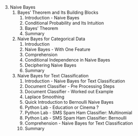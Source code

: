 3. Naive Bayes
    1. Bayes’ Theorem and Its Building Blocks
        1. Introduction - Naive Bayes
        2. Conditional Probability and Its Intuition
        3. Bayes’ Theorem
        4. Summary
    2. Naive Bayes for Categorical Data
        1. Introduction
        2. Naive Bayes - With One Feature
        3. Comprehension
        4. Conditional Independence in Naive Bayes
        5. Deciphering Naive Bayes
        6. Summary
    3. Naive Bayes for Text Classification
        1. Introduction - Naive Bayes for Text Classification
        2. Document Classifier - Pre Processing Steps
        3. Document Classifier - Worked out Example
        4. Laplace Smoothing
        5. Quick Introduction to Bernoulli Naive Bayes
        6. Python Lab - Education or Cinema ?
        7. Python Lab - SMS Spam Ham Classifier: Multinomial
        8. Python Lab - SMS Spam Ham Classifier: Bernoulli
        9. Comprehension - Naive Bayes for Text Classification
        10. Summary

